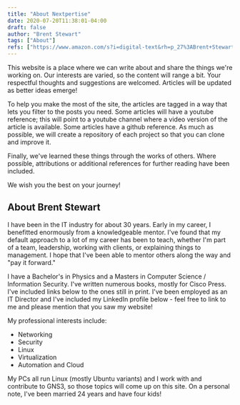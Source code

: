 ```yaml
---
title: "About Nextpertise"
date: 2020-07-20T11:38:01-04:00
draft: false
author: "Brent Stewart"
tags: ["About"]
refs: ["https://www.amazon.com/s?i=digital-text&rh=p_27%3ABrent+Stewart&s=relevancerank&text=Brent+Stewart&ref=dp_byline_sr_ebooks_1","https://www.ciscopress.com/authors/bio/13fc09c0-10cc-4eee-81b5-6cefd9f81ab0","https://www.linkedin.com/in/brentdstewart/"]
---
```

This website is a place where we can write about and share the things we're working on.  Our interests are varied, so the content will range a bit.  Your respectful thoughts and suggestions are welcomed.  Articles will be updated as better ideas emerge!

To help you make the most of the site, the articles are tagged in a way that lets you filter to the posts you need.  Some articles will have a youtube reference; this will point to a youtube channel where a video version of the article is available.  Some articles have a github reference.  As much as possible, we will create a repository of each project so that you can clone and improve it.

Finally, we've learned these things through the works of others.  Where possible, attributions or additional references for further reading have been included.

We wish you the best on your journey!

## About Brent Stewart
I have been in the IT industry for about 30 years.  Early in my career, I benefitted enormously from a knowledgeable mentor.  I've found that my default approach to a lot of my career has been to teach, whether I'm part of a team, leadership, working with clients, or explaining things to management.  I hope that I've been able to mentor others along the way and "pay it forward."

I have a Bachelor's in Physics and a Masters in Computer Science / Information Security.  I've written numerous books, mostly for Cisco Press.  I've included links below to the ones still in print.  I've been employed as an IT Director and I've included my LinkedIn profile below - feel free to link to me and please mention that you saw my website!

My professional interests include:
* Networking
* Security
* Linux
* Virtualization
* Automation and Cloud

My PCs all run Linux (mostly Ubuntu variants) and I work with and contribute to GNS3, so those topics will come up on this site.  On a personal note, I've been married 24 years and have four kids!